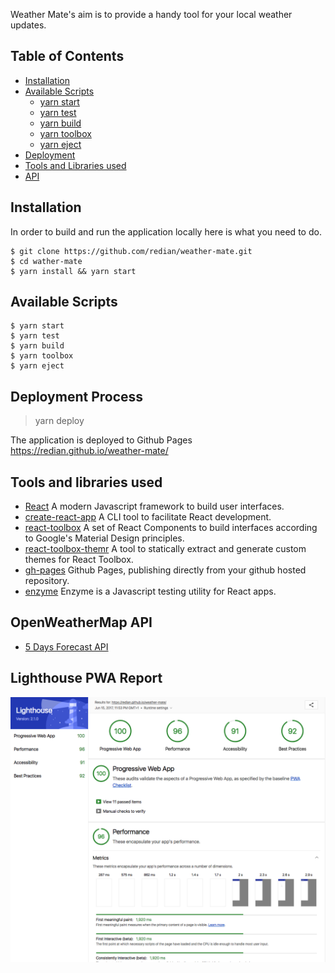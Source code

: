 Weather Mate's aim is to provide a handy tool for your local weather updates.

## Table of Contents

- [Installation](#installation)
- [Available Scripts](#available-scripts)
  - [yarn start](#yarn-start)
  - [yarn test](#yarn-test)
  - [yarn build](#yarn-build)
  - [yarn toolbox](#yarn-toolbox)
  - [yarn eject](#yarn-eject)
- [Deployment](#deployment)
- [Tools and Libraries used](#tool-libraries-used)
- [API](#openweathermap-api)

## Installation

In order to build and run the application locally here is what you need to do.
```
$ git clone https://github.com/redian/weather-mate.git
$ cd wather-mate
$ yarn install && yarn start
```

## Available Scripts
```
$ yarn start
$ yarn test
$ yarn build
$ yarn toolbox
$ yarn eject
```

## Deployment Process
> yarn deploy

The application is deployed to Github Pages https://redian.github.io/weather-mate/


## Tools and libraries used
- [React](https://facebook.github.io/react/) A modern Javascript framework to build user interfaces.
- [create-react-app](https://github.com/facebookincubator/create-react-app) A CLI tool to facilitate React development.
- [react-toolbox](https://github.com/react-toolbox/react-toolbox) A set of React Components to build interfaces according to Google's Material Design principles.
- [react-toolbox-themr](https://github.com/react-toolbox/react-toolbox-themr) A tool to statically extract and generate custom themes for React Toolbox.
- [gh-pages](https://pages.github.com/) Github Pages, publishing directly from your github hosted repository.
- [enzyme](http://airbnb.io/enzyme/) Enzyme is a Javascript testing utility for React apps.

## OpenWeatherMap API 
- [5 Days Forecast API](http://openweathermap.org/forecast5)

## Lighthouse PWA Report 
![Lighthouse PWA](public/images/lighthouse-15th-june.png "Report on 15th of June 2017")
